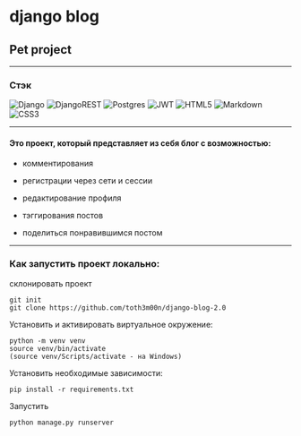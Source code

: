 # django blog
## Pet project 

---

### **Стэк**
![Django](https://img.shields.io/badge/django-%23092E20.svg?style=for-the-badge&logo=django&logoColor=white)
![DjangoREST](https://img.shields.io/badge/DJANGO-REST-ff1709?style=for-the-badge&logo=django&logoColor=white&color=ff1709&labelColor=gray)
![Postgres](https://img.shields.io/badge/postgres-%23316192.svg?style=for-the-badge&logo=postgresql&logoColor=white)
![JWT](https://img.shields.io/badge/JWT-black?style=for-the-badge&logo=JSON%20web%20tokens)
![HTML5](https://img.shields.io/badge/html5-%23E34F26.svg?style=for-the-badge&logo=html5&logoColor=white)
![Markdown](https://img.shields.io/badge/markdown-%23000000.svg?style=for-the-badge&logo=markdown&logoColor=white)
![CSS3](https://img.shields.io/badge/css3-%231572B6.svg?style=for-the-badge&logo=css3&logoColor=white)

---

#### Это проект, который представляет из себя блог с возможностью: 

- комментирования

- регистрации через сети и сессии

- редактирование профиля

- тэггирования постов

- поделиться понравившимся постом

----

### Как запустить проект локально: 

склонировать проект

```
git init
git clone https://github.com/toth3m00n/django-blog-2.0
```

Установить и активировать виртуальное окружение:
```
python -m venv venv
source venv/bin/activate
(source venv/Scripts/activate - на Windows)
```

Установить необходимые зависимости:
```
pip install -r requirements.txt
```

Запустить
```
python manage.py runserver
```
